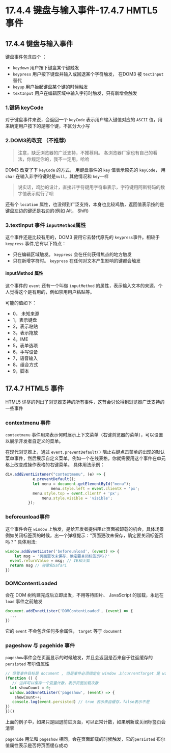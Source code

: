 # 17.4.4 键盘与输入事件-17.4.7 HMTL5事件

## 17.4.4 键盘与输入事件

键盘事件包含四个 ： 

* `keydown` 用户按下键盘某个键触发
* `keypress` 用户按下键盘并输入或回退某个字符触发， 在DOM3 被 `textInput` 替代
* `keyup` 用户抬起键盘某个键的时候触发
* `textInput` 用户在编辑区域中输入字符时触发，只有新增会触发

### 1.键码 keyCode

对于键盘事件来说，会返回一个 `keyCode` 表示用户输入键值对应的 `ASCII` 值，用来确定用户按下的是哪个键，不区分大小写

### 2.DOM3的改变 （不推荐)

> 注意，缺乏浏览器的广泛支持，不推荐用。 各浏览器厂家也有自己的看法，你规定你的，我不一定用，哈哈

DOM3 改变了下 `keyCode` 的方式， 用键盘事件的 `key` 值表示原先的  `keyCode`， 用`char` 在输入非字符键时是`null`，其他情况和 `key`一样

> 说实话，鸡肋的设计，直接非字符键用字符串表示，字符键用阿斯特码的数字值表示就行了呗

还有个 `location` 属性，也没得到广泛支持，本身也比较鸡肋，返回值表示按的是键盘左边的键还是右边的(例如 Alt， Shift)

### 3.textInput 事件   `inputMethod`属性

这个事件还是比较有用的，DOM3 要用它去替代原先的 `keypress`事件。相较于` keypress` 事件,它有以下特点：

* 只在编辑区域触发。 `keypress` 会在任何获得焦点的地方触发
* 只在新增字符时。 `keypress` 在任何对文本产生影响的键都会触发

#### inputMethod 属性

这个事件的 `event` 还有一个叫做  `inputMethod` 的属性，表示输入文本的来源，个人觉得这个是有用的，例如禁用用户粘贴等。

可能的值如下：

* 0， 未知来源
* 1，表示键盘
* 2，表示粘贴
* 3，表示拖放
* 4，IME
* 5，表单选项
* 6，手写设备
* 7，语音输入
* 8，组合方式
* 9，脚本

## 17.4.7 HTML5 事件

HTML5 详尽的列出了浏览器支持的所有事件，这节会讨论得到浏览器广泛支持的一些事件

### contextmenu 事件

`contextmenu` 事件用来表示何时展示上下文菜单（右键浏览器的菜单），可以设置以展示开发者自定义的菜单。

在现代浏览器上，通过  `event.preventDefault()` 阻止右键点击菜单的出现的默认菜单事件，然后展示自定义菜单，例如一个在线表格，你就需要用这个事件在单元格上改变成操作表格的右键菜单。 具体用法示例：

~~~js
div.addEventListener("contextmenu", (e) => {
            e.preventDefault();
            let menu = document.getElementById("menu");
  					menu.style.left = event.clientX + 'px';
            menu.style.top = event.clientY + 'px';
   			    menu.style.visible = 'visible';
          });
~~~

### beforeunload事件

这个事件会在 `window` 上触发，是给开发者提供阻止页面被卸载的机会，具体场景例如关闭标签页的时候，出一个弹框提示："页面更改未保存，确定要关闭标签页吗？"  具体用法:

~~~js
window.addEvnetLister('beforeunload', (event) => {
	let msg = '页面更改未保存，确定要关闭标签页吗？'
  event.returnValue = msg; // IE和火狐
  return msg // 谷歌和Safari
})
~~~

### DOMContentLoaded

会在 DOM 树构建完成后立即出发，不用等待图片、 JavaScript 的加载，永远在 `load` 事件之前触发

~~~js
document.addEvnetLister('DOMContentLoaded', (event) => {
  ...
})
~~~

它的 `event` 不会包含任何多余属性， `target` 等于 `document`

### pageshow 与 pagehide 事件

`pageshow`事件会在页面显示的时候触发，并且会返回是否来自于往返缓存的 `persisted` 布尔值属性

~~~js
// 尽管事件目标是 document , 但是事件必须绑定在 window 上(currentTarget 是 window)
(function () {
   // 这样可以保存一个变量计数，表示页面加载次数
  let showCount = 0;
  window.addEvnetLister('pageshow', (event) => {
 	showCount++;
   console.log(event.persisted) // true 表示来自缓存，false表示不是
})
})()
~~~

上面的例子中，如果只是回退前进页面，可以正常计数，如果刷新或关闭标签页会清零

`pagehide` 用法和 `pageshow` 相同，会在页面卸载的时候触发，它的`persisted` 布尔值属性表示是否将页面缓存成功
